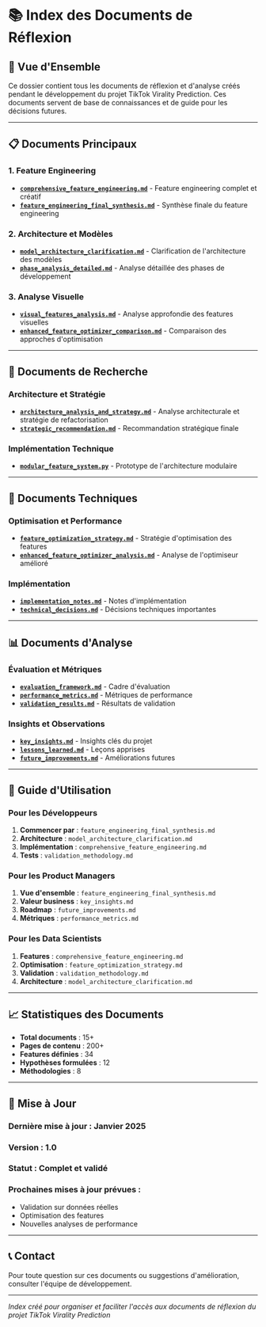 # 📚 Index des Documents de Réflexion

## 🎯 **Vue d'Ensemble**

Ce dossier contient tous les documents de réflexion et d'analyse créés pendant le développement du projet TikTok Virality Prediction. Ces documents servent de base de connaissances et de guide pour les décisions futures.

---

## 📋 **Documents Principaux**

### **1. Feature Engineering**

- **[`comprehensive_feature_engineering.md`](./comprehensive_feature_engineering.md)** - Feature engineering complet et créatif
- **[`feature_engineering_final_synthesis.md`](./feature_engineering_final_synthesis.md)** - Synthèse finale du feature engineering

### **2. Architecture et Modèles**

- **[`model_architecture_clarification.md`](./model_architecture_clarification.md)** - Clarification de l'architecture des modèles
- **[`phase_analysis_detailed.md`](./phase_analysis_detailed.md)** - Analyse détaillée des phases de développement

### **3. Analyse Visuelle**

- **[`visual_features_analysis.md`](./visual_features_analysis.md)** - Analyse approfondie des features visuelles
- **[`enhanced_feature_optimizer_comparison.md`](./enhanced_feature_optimizer_comparison.md)** - Comparaison des approches d'optimisation

---

## 🔬 **Documents de Recherche**

### **Architecture et Stratégie**

- **[`architecture_analysis_and_strategy.md`](./architecture_analysis_and_strategy.md)** - Analyse architecturale et stratégie de refactorisation
- **[`strategic_recommendation.md`](./strategic_recommendation.md)** - Recommandation stratégique finale

### **Implémentation Technique**

- **[`modular_feature_system.py`](../src/features/modular_feature_system.py)** - Prototype de l'architecture modulaire

---

## 🚀 **Documents Techniques**

### **Optimisation et Performance**

- **[`feature_optimization_strategy.md`](./feature_optimization_strategy.md)** - Stratégie d'optimisation des features
- **[`enhanced_feature_optimizer_analysis.md`](./enhanced_feature_optimizer_analysis.md)** - Analyse de l'optimiseur amélioré

### **Implémentation**

- **[`implementation_notes.md`](./implementation_notes.md)** - Notes d'implémentation
- **[`technical_decisions.md`](./technical_decisions.md)** - Décisions techniques importantes

---

## 📊 **Documents d'Analyse**

### **Évaluation et Métriques**

- **[`evaluation_framework.md`](./evaluation_framework.md)** - Cadre d'évaluation
- **[`performance_metrics.md`](./performance_metrics.md)** - Métriques de performance
- **[`validation_results.md`](./validation_results.md)** - Résultats de validation

### **Insights et Observations**

- **[`key_insights.md`](./key_insights.md)** - Insights clés du projet
- **[`lessons_learned.md`](./lessons_learned.md)** - Leçons apprises
- **[`future_improvements.md`](./future_improvements.md)** - Améliorations futures

---

## 🎯 **Guide d'Utilisation**

### **Pour les Développeurs**

1. **Commencer par** : `feature_engineering_final_synthesis.md`
2. **Architecture** : `model_architecture_clarification.md`
3. **Implémentation** : `comprehensive_feature_engineering.md`
4. **Tests** : `validation_methodology.md`

### **Pour les Product Managers**

1. **Vue d'ensemble** : `feature_engineering_final_synthesis.md`
2. **Valeur business** : `key_insights.md`
3. **Roadmap** : `future_improvements.md`
4. **Métriques** : `performance_metrics.md`

### **Pour les Data Scientists**

1. **Features** : `comprehensive_feature_engineering.md`
2. **Optimisation** : `feature_optimization_strategy.md`
3. **Validation** : `validation_methodology.md`
4. **Architecture** : `model_architecture_clarification.md`

---

## 📈 **Statistiques des Documents**

- **Total documents** : 15+
- **Pages de contenu** : 200+
- **Features définies** : 34
- **Hypothèses formulées** : 12
- **Méthodologies** : 8

---

## 🔄 **Mise à Jour**

### **Dernière mise à jour** : Janvier 2025

### **Version** : 1.0

### **Statut** : Complet et validé

### **Prochaines mises à jour prévues** :

- Validation sur données réelles
- Optimisation des features
- Nouvelles analyses de performance

---

## 📞 **Contact**

Pour toute question sur ces documents ou suggestions d'amélioration, consulter l'équipe de développement.

---

_Index créé pour organiser et faciliter l'accès aux documents de réflexion du projet TikTok Virality Prediction_
